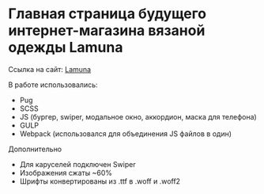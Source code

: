 # Главная страница будущего интернет-магазина вязаной одежды Lamuna

Ссылка на сайт: [Lamuna](https://mcvold.github.io/lamuna)

В работе использовались:
* Pug
* SCSS
* JS (бургер, swiper, модальное окно, аккордион, маска для телефона)
* GULP
* Webpack (использовался для объединения JS файлов в один)

Дополнительно
* Для каруселей подключен Swiper
* Изображения сжаты ~60%
* Шрифты конвертированы из .ttf в .woff и .woff2
